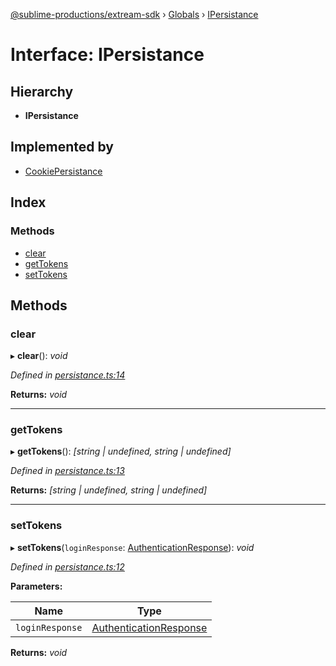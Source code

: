 [@sublime-productions/extream-sdk](../README.md) › [Globals](../globals.md) › [IPersistance](ipersistance.md)

# Interface: IPersistance

## Hierarchy

* **IPersistance**

## Implemented by

* [CookiePersistance](../classes/cookiepersistance.md)

## Index

### Methods

* [clear](ipersistance.md#clear)
* [getTokens](ipersistance.md#gettokens)
* [setTokens](ipersistance.md#settokens)

## Methods

###  clear

▸ **clear**(): *void*

*Defined in [persistance.ts:14](https://github.com/Extream-SaaS/ex-sdk/blob/3fde2c4/src/persistance.ts#L14)*

**Returns:** *void*

___

###  getTokens

▸ **getTokens**(): *[string | undefined, string | undefined]*

*Defined in [persistance.ts:13](https://github.com/Extream-SaaS/ex-sdk/blob/3fde2c4/src/persistance.ts#L13)*

**Returns:** *[string | undefined, string | undefined]*

___

###  setTokens

▸ **setTokens**(`loginResponse`: [AuthenticationResponse](authenticationresponse.md)): *void*

*Defined in [persistance.ts:12](https://github.com/Extream-SaaS/ex-sdk/blob/3fde2c4/src/persistance.ts#L12)*

**Parameters:**

Name | Type |
------ | ------ |
`loginResponse` | [AuthenticationResponse](authenticationresponse.md) |

**Returns:** *void*
